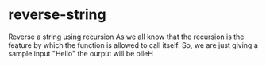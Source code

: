 # reverse-string
Reverse a string using recursion
As we all know that the recursion is the feature by which the function is allowed to call itself.
So, we are just giving a sample input "Hello" the ourput will be olleH
